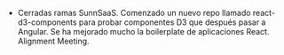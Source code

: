 - Cerradas ramas SunnSaaS. Comenzado un nuevo repo llamado react-d3-components para probar componentes D3 que después pasar a Angular. Se ha mejorado mucho la boilerplate de aplicaciones React. Alignment Meeting.